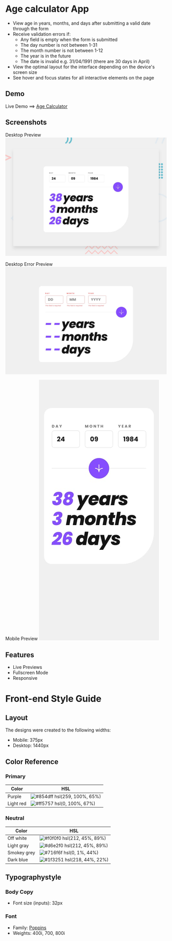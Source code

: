 
# Age calculator App

- View age in years, months, and days after submitting a valid date through the form
- Receive validation errors if:
  - Any field is empty when the form is submitted
  - The day number is not between 1-31
  - The month number is not between 1-12
  - The year is in the future
  - The date is invalid e.g. 31/04/1991 (there are 30 days in April)
- View the optimal layout for the interface depending on the device's screen size
- See hover and focus states for all interactive elements on the page


## Demo

Live Demo ==> [Age Calculator](https://basimahmedkhan.github.io/Frontend-Mentors-Projects/Age%20Calculator/)


## Screenshots

Desktop Preview
![Desktop](./design/desktop-preview.jpg)

Desktop Error Preview
![DesktopE](./design/desktop-error-empty.jpg)

Mobile Preview
![Mobile](./design/mobile-design.jpg)


## Features

- Live Previews
- Fullscreen Mode
- Responsive

# Front-end Style Guide

## Layout

The designs were created to the following widths:

- Mobile: 375px
- Desktop: 1440px

## Color Reference

### Primary

| Color             | HSL                                                            |
| ----------------- | ------------------------------------------------------------------ |
| Purple | ![#854dff](https://via.placeholder.com/10/854dff?text=+) hsl(259, 100%, 65%) |
| Light red | ![#ff5757](https://via.placeholder.com/10/ff5757?text=+) hsl(0, 100%, 67%) |

### Neutral

| Color             | HSL                                                            |
| ----------------- | ------------------------------------------------------------------ |
| Off white | ![#f0f0f0](https://via.placeholder.com/10/f0f0f0?text=+) hsl(212, 45%, 89%) |
| Light gray | ![#d6e2f0](https://via.placeholder.com/10/d6e2f0?text=+) hsl(212, 45%, 89%) |
| Smokey grey | ![#716f6f](https://via.placeholder.com/10/716f6f?text=+) hsl(0, 1%, 44%) |
| Dark blue | ![#1f3251](https://via.placeholder.com/10/1f3251?text=+) hsl(218, 44%, 22%) |

## Typographystyle

### Body Copy

- Font size (inputs): 32px

### Font

- Family: [Poppins](https://fonts.google.com/specimen/Poppins)
- Weights: 400i, 700, 800i

